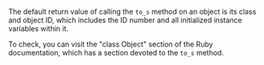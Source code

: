 The default return value of calling the `to_s` method on an object is its class and object ID, which includes the ID number and all initialized instance variables within it.

To check, you can visit the "class Object" section of the Ruby documentation, which has a section devoted to the `to_s` method.